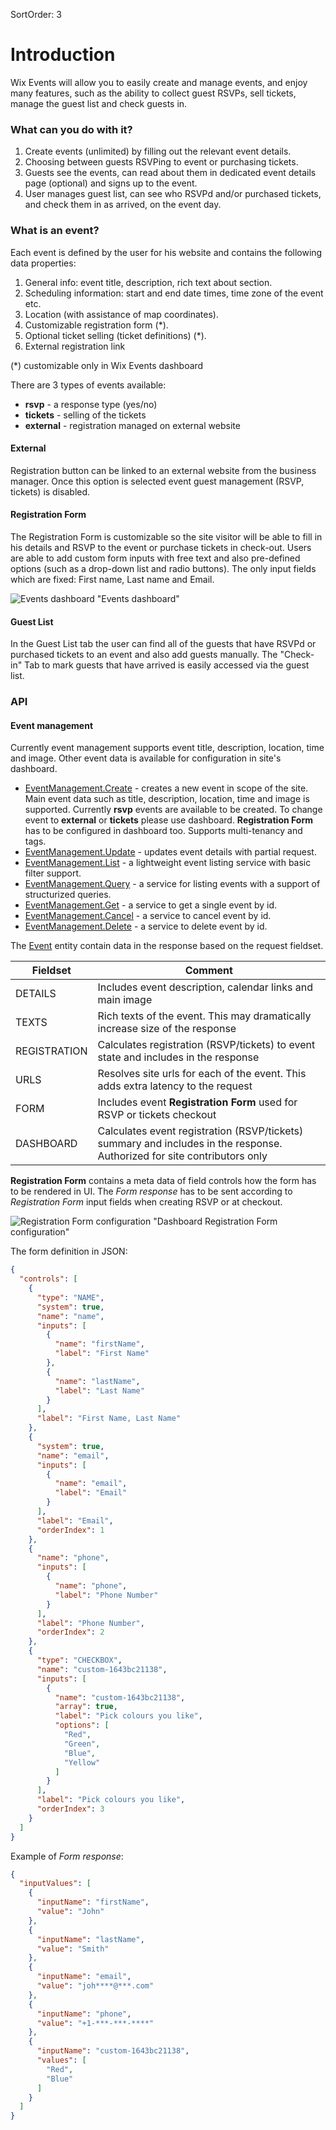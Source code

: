 SortOrder: 3
# Introduction

Wix Events will allow you to easily create and manage events, and enjoy many features, 
such as the ability to collect guest RSVPs, sell tickets, manage the guest list and check guests in.

### What can you do with it?

1. Create events (unlimited) by filling out the relevant event details.
2. Choosing between guests RSVPing to event or purchasing tickets.
3. Guests see the events, can read about them in dedicated event details page (optional) and signs up to the event. 
4. User manages guest list, can see who RSVPd and/or purchased tickets, and check them in as arrived, on the event day.

### What is an event?

Each event is defined by the user for his website and contains the following data properties:
1. General info: event title, description, rich text about section.
2. Scheduling information: start and end date times, time zone of the event etc.
3. Location (with assistance of map coordinates).
4. Customizable registration form (*).
5. Optional ticket selling (ticket definitions) (*).
6. External registration link

(*) customizable only in Wix Events dashboard

There are 3 types of events available:
 - **rsvp** - a response type (yes/no)
 - **tickets** - selling of the tickets
 - **external** - registration managed on external website

#### External

Registration button can be linked to an external website from 
the business manager. Once this option is selected event guest 
management (RSVP, tickets) is disabled. 

#### Registration Form

The Registration Form is customizable so the site visitor will
be able to fill in his details and RSVP to the event or purchase
tickets in check-out. Users are able to add custom form inputs
with free text and also pre-defined options (such as a drop-down
list and radio buttons). The only input fields which are fixed:
First name, Last name and Email.

![Events dashboard][events-dashboard] "Events dashboard"

#### Guest List

In the Guest List tab the user can find all of the guests that 
have RSVPd or purchased tickets to an event and also add guests 
manually. The "Check-in" Tab to mark guests that have arrived is 
easily accessed via the guest list.

### API

#### Event management

Currently event management supports event title, description, location, time and image. 
Other event data is available for configuration in site's dashboard.

* [EventManagement.Create][event-management-create] - creates a new event in scope of the site. 
Main event data such as title, description, location, time and image is supported. 
Currently **rsvp** events are available to be created. To change event to **external** or **tickets** please use dashboard. 
**Registration Form** has to be configured in dashboard too.
Supports multi-tenancy and tags.
* [EventManagement.Update][event-management-update] - updates event details with partial request.
* [EventManagement.List][event-management-list] - a lightweight event listing service with basic filter support.
* [EventManagement.Query][event-management-query] - a service for listing events with a support of structurized queries.
* [EventManagement.Get][event-management-get] - a service to get a single event by id.
* [EventManagement.Cancel][event-management-cancel] - a service to cancel event by id.
* [EventManagement.Delete][event-management-delete] - a service to delete event by id.

The [Event][event] entity contain data in the response based on the request fieldset.

| Fieldset     | Comment                                                                                     |
| ------------ | ------------------------------------------------------------------------------------------- |
| DETAILS      | Includes event description, calendar links and main image                                   |
| TEXTS        | Rich texts of the event. This may dramatically increase size of the response                |
| REGISTRATION | Calculates registration (RSVP/tickets) to event state and includes in the response          |
| URLS         | Resolves site urls for each of the event. This adds extra latency to the request            |
| FORM         | Includes event **Registration Form** used for RSVP or tickets checkout                      |
| DASHBOARD    | Calculates event registration (RSVP/tickets) summary and includes in the response. Authorized for site contributors only |

**Registration Form** contains a meta data of field controls how the form has to be rendered in UI.
The *Form response* has to be sent according to *Registration Form* input fields when creating RSVP or at checkout.

![Registration Form configuration][reg-form-configuration] "Dashboard Registration Form configuration"

The form definition in JSON:

```json
{
  "controls": [
    {
      "type": "NAME",
      "system": true,
      "name": "name",
      "inputs": [
        {
          "name": "firstName",
          "label": "First Name"
        },
        {
          "name": "lastName",
          "label": "Last Name"
        }
      ],
      "label": "First Name, Last Name"
    },
    {
      "system": true,
      "name": "email",
      "inputs": [
        {
          "name": "email",
          "label": "Email"
        }
      ],
      "label": "Email",
      "orderIndex": 1
    },
    {
      "name": "phone",
      "inputs": [
        {
          "name": "phone",
          "label": "Phone Number"
        }
      ],
      "label": "Phone Number",
      "orderIndex": 2
    },
    {
      "type": "CHECKBOX",
      "name": "custom-1643bc21138",
      "inputs": [
        {
          "name": "custom-1643bc21138",
          "array": true,
          "label": "Pick colours you like",
          "options": [
            "Red",
            "Green",
            "Blue",
            "Yellow"
          ]
        }
      ],
      "label": "Pick colours you like",
      "orderIndex": 3
    }
  ]
}
```

Example of *Form response*:

```json
{
  "inputValues": [
    {
      "inputName": "firstName",
      "value": "John"
    },
    {
      "inputName": "lastName",
      "value": "Smith"
    },
    {
      "inputName": "email",
      "value": "joh****@***.com"
    },
    {
      "inputName": "phone",
      "value": "+1-***-***-****"
    },
    {
      "inputName": "custom-1643bc21138",
      "values": [
        "Red",
        "Blue"
      ]
    }
  ]
}
```

[cashier]: https://wixplorer.wixpress.com/cashier-pay/reference
[events-dashboard]: http://static.wixstatic.com/media/babf39_c057d8dfbe8c41a1a78bfa988734013a~mv2_d_3360_1792_s_2.png/v1/fit/w_2000,h_2000/babf39_c057d8dfbe8c41a1a78bfa988734013a~mv2_d_3360_1792_s_2.png
[reg-form-configuration]: https://static.wixstatic.com/media/babf39_af0806869d054c86a4bc58454062b61c~mv2_d_1924_1292_s_2.png/v1/fill/w_1760,h_1182,q_85,usm_0.66_1.00_0.01/babf39_af0806869d054c86a4bc58454062b61c~mv2_d_1924_1292_s_2.png

[event-management-create]: ../reference/event/.wix.events.-event-management.-create
[event-management-update]: ../reference/event/.wix.events.-event-management.-update
[event-management-list]: ../reference/event/.wix.events.-event-management.-list
[event-management-query]: ../reference/event/.wix.events.-event-management.-query
[event-management-get]: ../reference/event/.wix.events.-event-management.-get
[event-management-cancel]: ../reference/event/.wix.events.-event-management.-cancel
[event-management-delete]: ../reference/event/.wix.events.-event-management.-delete
[event]: ../reference/event
